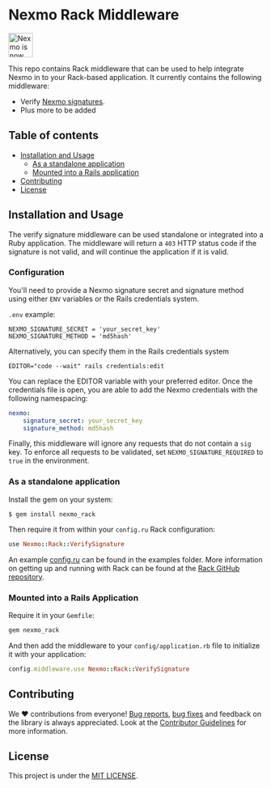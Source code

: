 # Nexmo Rack Middleware

<img src="https://developer.nexmo.com/assets/images/Vonage_Nexmo.svg" height="48px" alt="Nexmo is now known as Vonage" />

This repo contains Rack middleware that can be used to help integrate Nexmo in to your Rack-based application. It currently contains the following middleware:

* Verify [Nexmo signatures](https://developer.nexmo.com/concepts/guides/signing-messages).
* Plus more to be added

## Table of contents

* [Installation and Usage](#installation-and-usage)
    * [As a standalone application](#as-a-standalone-application)
    * [Mounted into a Rails application](#mounted-into-a-rails-application)
* [Contributing](#contributing)
* [License](#license)

## Installation and Usage

The verify signature middleware can be used standalone or integrated into a Ruby application. The middleware will return a `403` HTTP status code if the signature is not valid, and will continue the application if it is valid.

### Configuration

You'll need to provide a Nexmo signature secret and signature method using either `ENV` variables or the Rails credentials system.

`.env` example:

```
NEXMO_SIGNATURE_SECRET = 'your_secret_key'
NEXMO_SIGNATURE_METHOD = 'md5hash'
```

Alternatively, you can specify them in the Rails credentials system

```
EDITOR="code --wait" rails credentials:edit
```

You can replace the EDITOR variable with your preferred editor. Once the credentials file is open, you are able to add the Nexmo credentials with the following namespacing:

```yaml
nexmo:
    signature_secret: your_secret_key
    signature_method: md5hash
```

Finally, this middleware will ignore any requests that do not contain a `sig` key. To enforce all requests to be validated, set `NEXMO_SIGNATURE_REQUIRED` to `true` in the environment.

### As a standalone application

Install the gem on your system:

``` shell
$ gem install nexmo_rack
```

Then require it from within your `config.ru` Rack configuration:

``` ruby
use Nexmo::Rack::VerifySignature
```

An example [config.ru](examples/config.ru.example) can be found in the examples folder. More information on getting up and running with Rack can be found at the [Rack GitHub repository](https://github.com/rack/rack/wiki/(tutorial)-rackup-howto#with-a-ru-config-file).

### Mounted into a Rails Application

Require it in your `Gemfile`:

```ruby
gem nexmo_rack
```

And then add the middleware to your `config/application.rb` file to initialize it with your application:

```ruby
config.middleware.use Nexmo::Rack::VerifySignature
```

## Contributing
We ❤️ contributions from everyone! [Bug reports](https://github.com/Nexmo/nexmo_rack/issues), [bug fixes](https://github.com/Nexmo/nexmo_rack/pulls) and feedback on the library is always appreciated. Look at the [Contributor Guidelines](https://github.com/Nexmo/nexmo_rack/blob/master/CONTRIBUTING.md) for more information.

## License
This project is under the [MIT LICENSE](https://github.com/Nexmo/nexmo_rack/blob/master/LICENSE).
